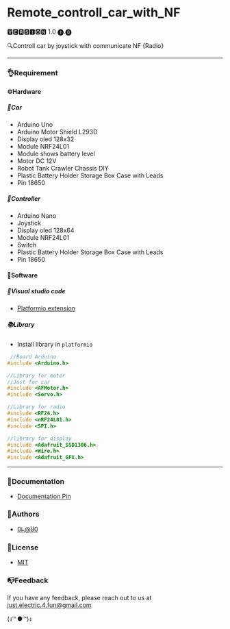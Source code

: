 
# Remote_controll_car_with_NF
🆅🅴🆁🆂🅸🅾🅽 1.0 ➊.⓿

🔍Controll car by joystick with communicate NF {Radio}

---
### 👌Requirement
####  ⚙️Hardware
##### 🧩Car
- Arduino Uno
- Arduino Motor Shield L293D
- Display oled 128x32
- Module NRF24L01
- Module shows battery level
- Motor DC 12V
- Robot Tank Crawler Chassis DIY
- Plastic Battery Holder Storage Box Case with Leads
- Pin 18650
##### 🧩Controller
- Arduino Nano
- Joystick
- Display oled 128x64
- Module NRF24L01
- Switch
- Plastic Battery Holder Storage Box Case with Leads
- Pin 18650
#### 💾Software

##### 👑Visual studio code

- [Platformio extension](https://platformio.org/) 

##### 📚Library

- Install library in `platformio`

```C
 //Board Arduino 
#include <Arduino.h>

//Library for motor
//Just for car
#include <AFMotor.h>
#include <Servo.h>

//Library for radio
#include <RF24.h>
#include <nRF24L01.h>
#include <SPI.h>

//library for display
#include <Adafruit_SSD1306.h>
#include <Wire.h>
#include <Adafruit_GFX.h>

```
---
### 📝Documentation 
- [Documentation Pin](./Doc/Pin.docx)


### 🤖Authors 
- [0ᖺ@Ⴘ0](https://github.com/ThaiThanhDuy)

### 🧾License 
- [MIT](./LICENSE)

### 📭Feedback 
If you have any feedback, please reach out to us at just.electric.4.fun@gmail.com

(ง ͡ᵔ ● ͡ᵔ)ง
